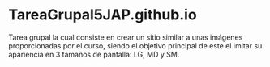 # TareaGrupal5JAP.github.io
Tarea grupal la cual consiste en crear un sitio similar a unas imágenes proporcionadas por el curso, siendo el objetivo principal de este el imitar su apariencia en 3 tamaños de pantalla: LG, MD y SM.

